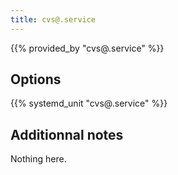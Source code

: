 ```yaml
---
title: cvs@.service
---
```


{{% provided_by "cvs@.service" %}}

## Options

{{% systemd_unit "cvs@.service" %}}

## Additionnal notes

Nothing here.